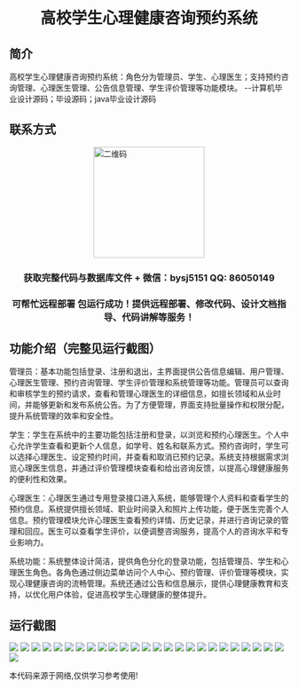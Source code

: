 <p><h1 align="center">高校学生心理健康咨询预约系统</h1></p>

## 简介
高校学生心理健康咨询预约系统：角色分为管理员、学生、心理医生；支持预约咨询管理、心理医生管理、公告信息管理、学生评价管理等功能模块。    --计算机毕业设计源码；毕设源码；java毕业设计源码


## 联系方式
<img src="https://bs-1329754181.cos.ap-shanghai.myqcloud.com/wx.jpg" alt="二维码" style="display: block; margin: 0 auto;" width="200px">
<p><h3 align="center">获取完整代码与数据库文件 + 微信：bysj5151 QQ: 86050149</h3></p>
<p><h3 align="center">可帮忙远程部署 包运行成功！提供远程部署、修改代码、设计文档指导、代码讲解等服务！</h3></p>

## 功能介绍（完整见运行截图）
管理员：基本功能包括登录、注册和退出，主界面提供公告信息编辑、用户管理、心理医生管理、预约咨询管理、学生评价管理和系统管理等功能。管理员可以查询和审核学生的预约请求，查看和管理心理医生的详细信息，如擅长领域和从业时间，并能够更新和发布系统公告。为了方便管理，界面支持批量操作和权限分配，提升系统管理的效率和安全性。

学生：学生在系统中的主要功能包括注册和登录，以浏览和预约心理医生。个人中心允许学生查看和更新个人信息，如学号、姓名和联系方式。预约咨询时，学生可以选择心理医生、设定预约时间，并查看和取消已预约记录。系统支持根据需求浏览心理医生信息，并通过评价管理模块查看和给出咨询反馈，以提高心理健康服务的便利性和效果。

心理医生：心理医生通过专用登录接口进入系统，能够管理个人资料和查看学生的预约信息。系统提供擅长领域、职业时间录入和照片上传功能，便于医生完善个人信息。预约管理模块允许心理医生查看预约详情、历史记录，并进行咨询记录的管理和回应。医生可以查看学生评价，以便调整咨询服务，提高个人的咨询水平和专业影响力。

系统功能：系统整体设计简洁，提供角色分化的登录功能，包括管理员、学生和心理医生角色。各角色通过侧边菜单访问个人中心、预约管理、评价管理等模块，实现心理健康咨询的流畅管理。系统还通过公告和信息展示，提供心理健康教育和支持，以优化用户体验，促进高校学生心理健康的整体提升。


## 运行截图
![](https://bs-1329754181.cos.ap-shanghai.myqcloud.com/ssm/UniversityStudentMentalHealthConsultationAppointmentSystem/img/001.jpg)
![](https://bs-1329754181.cos.ap-shanghai.myqcloud.com/ssm/UniversityStudentMentalHealthConsultationAppointmentSystem/img/002.jpg)
![](https://bs-1329754181.cos.ap-shanghai.myqcloud.com/ssm/UniversityStudentMentalHealthConsultationAppointmentSystem/img/003.jpg)
![](https://bs-1329754181.cos.ap-shanghai.myqcloud.com/ssm/UniversityStudentMentalHealthConsultationAppointmentSystem/img/004.jpg)
![](https://bs-1329754181.cos.ap-shanghai.myqcloud.com/ssm/UniversityStudentMentalHealthConsultationAppointmentSystem/img/005.jpg)
![](https://bs-1329754181.cos.ap-shanghai.myqcloud.com/ssm/UniversityStudentMentalHealthConsultationAppointmentSystem/img/006.jpg)
![](https://bs-1329754181.cos.ap-shanghai.myqcloud.com/ssm/UniversityStudentMentalHealthConsultationAppointmentSystem/img/007.jpg)
![](https://bs-1329754181.cos.ap-shanghai.myqcloud.com/ssm/UniversityStudentMentalHealthConsultationAppointmentSystem/img/008.jpg)
![](https://bs-1329754181.cos.ap-shanghai.myqcloud.com/ssm/UniversityStudentMentalHealthConsultationAppointmentSystem/img/009.jpg)
![](https://bs-1329754181.cos.ap-shanghai.myqcloud.com/ssm/UniversityStudentMentalHealthConsultationAppointmentSystem/img/010.jpg)
![](https://bs-1329754181.cos.ap-shanghai.myqcloud.com/ssm/UniversityStudentMentalHealthConsultationAppointmentSystem/img/011.jpg)
![](https://bs-1329754181.cos.ap-shanghai.myqcloud.com/ssm/UniversityStudentMentalHealthConsultationAppointmentSystem/img/012.jpg)
![](https://bs-1329754181.cos.ap-shanghai.myqcloud.com/ssm/UniversityStudentMentalHealthConsultationAppointmentSystem/img/013.jpg)
![](https://bs-1329754181.cos.ap-shanghai.myqcloud.com/ssm/UniversityStudentMentalHealthConsultationAppointmentSystem/img/014.jpg)
![](https://bs-1329754181.cos.ap-shanghai.myqcloud.com/ssm/UniversityStudentMentalHealthConsultationAppointmentSystem/img/015.jpg)
![](https://bs-1329754181.cos.ap-shanghai.myqcloud.com/ssm/UniversityStudentMentalHealthConsultationAppointmentSystem/img/016.jpg)
![](https://bs-1329754181.cos.ap-shanghai.myqcloud.com/ssm/UniversityStudentMentalHealthConsultationAppointmentSystem/img/017.jpg)
![](https://bs-1329754181.cos.ap-shanghai.myqcloud.com/ssm/UniversityStudentMentalHealthConsultationAppointmentSystem/img/018.jpg)
![](https://bs-1329754181.cos.ap-shanghai.myqcloud.com/ssm/UniversityStudentMentalHealthConsultationAppointmentSystem/img/019.jpg)
![](https://bs-1329754181.cos.ap-shanghai.myqcloud.com/ssm/UniversityStudentMentalHealthConsultationAppointmentSystem/img/020.jpg)
![](https://bs-1329754181.cos.ap-shanghai.myqcloud.com/ssm/UniversityStudentMentalHealthConsultationAppointmentSystem/img/021.jpg)
![](https://bs-1329754181.cos.ap-shanghai.myqcloud.com/ssm/UniversityStudentMentalHealthConsultationAppointmentSystem/img/022.jpg)
![](https://bs-1329754181.cos.ap-shanghai.myqcloud.com/ssm/UniversityStudentMentalHealthConsultationAppointmentSystem/img/023.jpg)
![](https://bs-1329754181.cos.ap-shanghai.myqcloud.com/ssm/UniversityStudentMentalHealthConsultationAppointmentSystem/img/024.jpg)
![](https://bs-1329754181.cos.ap-shanghai.myqcloud.com/ssm/UniversityStudentMentalHealthConsultationAppointmentSystem/img/025.jpg)
![](https://bs-1329754181.cos.ap-shanghai.myqcloud.com/ssm/UniversityStudentMentalHealthConsultationAppointmentSystem/img/026.jpg)

<p>本代码来源于网络,仅供学习参考使用!</p>
